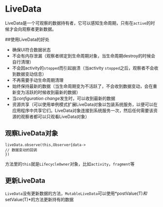 # LiveData

LiveData是一个可观察的数据持有者，它可以感知生命周期，只有在`active`的时候才会向观察者更新数据。

##使用LiveData的好处

* 确保UI符合数据状态
* 不会有内存泄漏（观察者绑定到生命周期对象，当生命周期destroy的时候会自行清理）
* 不会因activity的`stopped`而引起崩溃（当activity `stopped`之后，观察者不会收到数据变动信息）
* 不再需要手动生命周期清理
* 始终保持最新的数据（当生命周期变为不活跃了，不会收到数据变动，会在重新变为活跃的时候收到最新的数据）
* 当*configuration change*发生时，可以收到最新的数据
* 资源共享（可以使用单例模式扩展LiveData对象以包装系统服务，以便可以在应用程序中共享它们。LiveData对象连接到系统服务一次，然后任何需要该资源的观察者都可以只观看LiveData对象）

## 观察LiveData对象

```
liveData.observe(this,Observer{data->
// 数据变动的回调
})
```

方法里的`this`就是`LifecycleOwner`对象，比如`activity`，`fragment`等

## 更新LiveData

`LiveData`没有更新数据的方法，`MutableLiveData`可以使用*postValue(T)*和*setValue(T)*的方法更新持有的数据
<!--stackedit_data:
eyJoaXN0b3J5IjpbMTM0OTI3OTA2OSw1NTA0NjIyODksNzI4Nj
czNTg1XX0=
-->